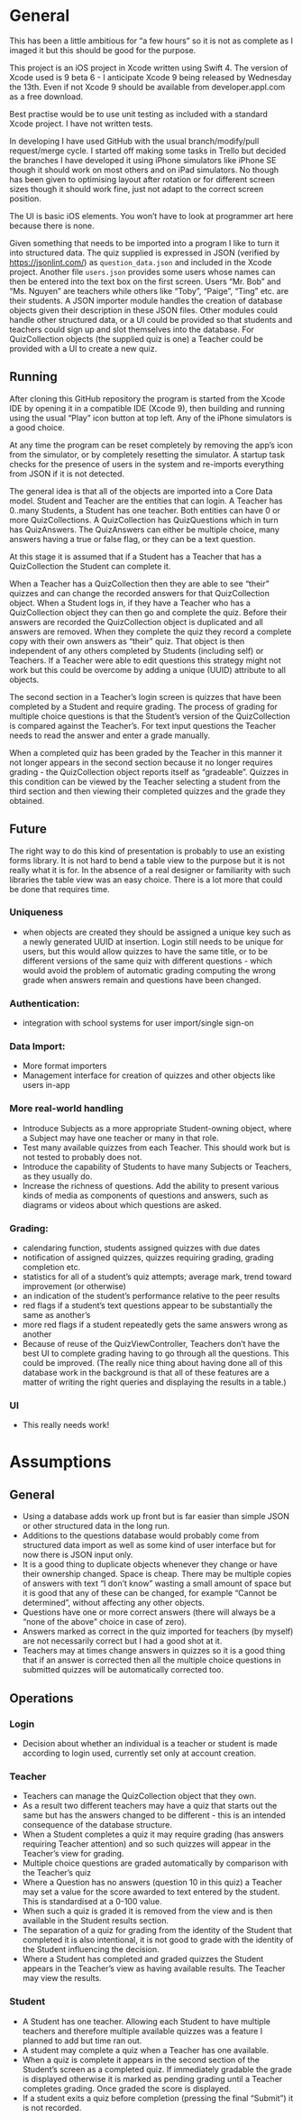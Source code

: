 # General
This has been a little ambitious for “a few hours” so it is not as complete as I imaged it but this should be good for the purpose.

This project is an iOS project in Xcode written using Swift 4. The version of Xcode used is 9 beta 6 - I anticipate Xcode 9 being released by Wednesday the 13th. Even if not Xcode 9 should be available from developer.appl.com as a free download.

Best practise would be to use unit testing as included with a standard Xcode project. I have not written tests.

In developing I have used GitHub with the usual branch/modify/pull request/merge cycle. I started off making some tasks in Trello but decided the branches 
I have developed it using iPhone simulators like iPhone SE though it should work on most others and on iPad simulators. No though has been given to optimising layout after rotation or for different screen sizes though it should work fine, just not adapt to the correct screen position.

The UI is basic iOS elements. You won’t have to look at programmer art here because there is none.

Given something that needs to be imported into a program I like to turn it into structured data. The quiz supplied is expressed in JSON (verified by https://jsonlint.com/) as `question_data.json` and included in the Xcode project. Another file `users.json` provides some users whose names can then be entered into the text box on the first screen. Users “Mr. Bob” and “Ms. Nguyen” are teachers while others like “Toby”, “Paige”, “Ting” etc. are their students. A JSON importer module handles the creation of database objects given their description in these JSON files. Other modules could handle other structured data, or a UI could be provided so that students and teachers could sign up and slot themselves into the database. For QuizCollection objects (the supplied quiz is one) a Teacher could be provided with a UI to create a new quiz.
## Running
After cloning this GitHub repository the program is started from the Xcode IDE by opening it in a compatible IDE (Xcode 9), then building and running using the usual “Play” icon button at top left. Any of the iPhone simulators is a good choice.

At any time the program can be reset completely by removing the app’s icon from the simulator, or by completely resetting the simulator. A startup task checks for the presence of users in the system and re-imports everything from JSON if it is not detected.

The general idea is that all of the objects are imported into a Core Data model. Student and Teacher are the entities that can login. A Teacher has 0..many Students, a Student has one teacher. Both entities can have 0 or more QuizCollections. A QuizCollection has QuizQuestions which in turn has QuizAnswers. The QuizAnswers can either be multiple choice, many answers having a true or false flag, or they can be a text question.

At this stage it is assumed that if a Student has a Teacher that has a QuizCollection the Student can complete it. 

When a Teacher has a QuizCollection then they are able to see “their” quizzes and can change the recorded answers for that QuizCollection object. When a Student logs in, if they have a Teacher who has a QuizCollection object they can then go and complete the quiz. Before their answers are recorded the QuizCollection object is duplicated and all answers are removed. When they complete the quiz they record a complete copy with their own answers as “their” quiz. That object is then independent of any others completed by Students (including self) or Teachers. If a Teacher were able to edit questions this strategy might not work but this could be overcome by adding a unique (UUID) attribute to all objects.

The second section in a Teacher’s login screen is quizzes that have been completed by a Student and require grading. The process of grading for multiple choice questions is that the Student’s version of the QuizCollection is compared against the Teacher’s. For text input questions the Teacher needs to read the answer and enter a grade manually.

When a completed quiz has been graded by the Teacher in this manner it not longer appears in the second section because it no longer requires grading - the QuizCollection object reports itself as “gradeable”. Quizzes in this condition can be viewed by the Teacher selecting a student from the third section and then viewing their completed quizzes and the grade they obtained.
## Future
The right way to do this kind of presentation is probably to use an existing forms library. It is not hard to bend a table view to the purpose but it is not really what it is for. In the absence of a real designer or familiarity with such libraries the table view was an easy choice. There is a lot more that could be done that requires time. 
### Uniqueness
- when objects are created they should be assigned a unique key such as a newly generated UUID at insertion. Login still needs to be unique for users, but this would allow quizzes to have the same title, or to be different versions of the same quiz with different questions - which would avoid the problem of automatic grading computing the wrong grade when answers remain and questions have been changed.
### Authentication:
- integration with school systems for user import/single sign-on
### Data Import:
- More format importers
- Management interface for creation of quizzes and other objects like users in-app
### More real-world handling
- Introduce Subjects as a more appropriate Student-owning object, where a Subject may have one teacher or many in that role. 
- Test many available quizzes from each Teacher. This should work but is not tested to probably does not.
- Introduce the capability of Students to have many Subjects or Teachers, as they usually do.
- Increase the richness of questions. Add the ability to present various kinds of media as components of questions and answers, such as diagrams or videos about which questions are asked.
### Grading:
- calendaring function, students assigned quizzes with due dates
- notification of assigned quizzes, quizzes requiring grading, grading completion etc.
- statistics for all of a student’s quiz attempts; average mark, trend toward improvement (or otherwise)
- an indication of the student’s performance relative to the peer results 
- red flags if a student’s text questions appear to be substantially the same as another’s
- more red flags if a student repeatedly gets the same answers wrong as another 
- Because of reuse of the QuizViewController, Teachers don’t have the best UI to complete grading having to go through all the questions. This could be improved.
(The really nice thing about having done all of this database work in the background is that all of these features are a matter of writing the right queries and displaying the results in a table.)
### UI
- This really needs work!
# Assumptions
## General
- Using a database adds work up front but is far easier than simple JSON or other structured data in the long run.
- Additions to the questions database would probably come from structured data import as well as some kind of user interface but for now there is JSON input only.
- It is a good thing to duplicate objects whenever they change or have their ownership changed. Space is cheap. There may be multiple copies of answers with text “I don’t know” wasting a small amount of space but it is good that any of these can be changed, for example “Cannot be determined”, without affecting any other objects.
- Questions have one or more correct answers (there will always be a “none of the above” choice in case of zero).
- Answers marked as correct in the quiz imported for teachers (by myself) are not necessarily correct but I had a good shot at it.
- Teachers may at times change answers in quizzes so it is a good thing that if an answer is corrected then all the multiple choice questions in submitted quizzes will be automatically corrected too.
## Operations
### Login
- Decision about whether an individual is a teacher or student is made according to login used, currently set only at account creation.
### Teacher
- Teachers can manage the QuizCollection object that they own. 
- As a result two different teachers may have a quiz that starts out the same but has the answers changed to be different - this is an intended consequence of the database structure.
- When a Student completes a quiz it may require grading (has answers requiring Teacher attention) and so such quizzes will appear in the Teacher’s view for grading. 
- Multiple choice questions are graded automatically by comparison with the Teacher’s quiz
-  Where a Question has no answers (question 10 in this quiz) a Teacher may set a value for the score awarded to text entered by the student. This is standardised at a 0-100 value.
- When such a quiz is graded it is removed from the view and is then available in the Student results section.
- The separation of a quiz for grading from the identity of the Student that completed it is also intentional, it is not good to grade with the identity of the Student influencing the decision. 
- Where a Student has completed and graded quizzes the Student appears in the Teacher’s view as having available results. The Teacher may view the results. 
### Student
- A Student has one teacher. Allowing each Student to have multiple teachers and therefore multiple available quizzes was a feature I planned to add but time ran out.
- A student may complete a quiz when a Teacher has one available. 
- When a quiz is complete it appears in the second section of the Student’s screen as a completed quiz. If immediately gradable the grade is displayed  otherwise it is marked as pending grading until a Teacher completes grading. Once graded the score is displayed.
- If a student exits a quiz before completion (pressing the final “Submit”) it is not recorded.
